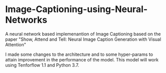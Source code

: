 # Image-Captioning-using-Neural-Networks
A neural network based implemenantion of Image Captioning based on the paper "Show, Attend and Tell: Neural Image Caption Generation with Visual Attention"


I made some changes to the architecture and to some hyper-params to attain improvement in the performance of the model. This model will work using Tenforflow 1.1 and Python 3.7.
